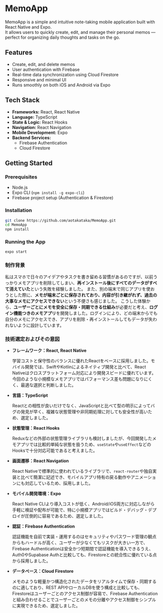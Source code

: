 # MemoApp

MemoApp is a simple and intuitive note-taking mobile application built with React Native and Expo.  
It allows users to quickly create, edit, and manage their personal memos — perfect for organizing daily thoughts and tasks on the go.

## Features

- Create, edit, and delete memos
- User authentication with Firebase
- Real-time data synchronization using Cloud Firestore
- Responsive and minimal UI
- Runs smoothly on both iOS and Android via Expo

## Tech Stack

- **Frameworks:** React, React Native  
- **Language:** TypeScript  
- **State & Logic:** React Hooks  
- **Navigation:** React Navigation  
- **Mobile Development:** Expo  
- **Backend Services:**  
  - Firebase Authentication  
  - Cloud Firestore

## Getting Started

### Prerequisites

- Node.js
- Expo CLI (`npm install -g expo-cli`)
- Firebase project setup (Authentication & Firestore)

### Installation

```bash
git clone https://github.com/aotakataka/MemoApp.git
cd MemoApp
npm install
```

### Running the App

```bash
expo start
```



### 制作背景
私はスマホで日々のアイデアやタスクを書き留める習慣があるのですが、以前うっかりメモアプリを削除してしまい、**再インストール後にすべてのデータがすべて消えていた**という失敗を経験しました。
また、別の端末で同じアプリを使おうとした際に、**メモが端末ごとに保存されており、内容が引き継がれず、過去の大事なメモにアクセスできない**という不便さも感じました。
こうした体験から、**ユーザーごとにメモを安全に保存・同期できる仕組み**が必要だと考え、**ログイン機能つきのメモアプリ**を開発しました。ログインにより、どの端末からでも自分のメモにアクセスでき、アプリを削除・再インストールしてもデータが失われないように設計しています。

### 技術選定およびその意図

- **フレームワーク：React, React Native**
  
  学習コストと保守性のバランスに優れたReactをベースに採用しました。モバイル開発では、SwiftやKotlinによるネイティブ開発と比べて、React Nativeはクロスプラットフォーム対応により開発スピードに優れています。今回のような小規模なメモアプリではパフォーマンス差も問題になりにくく、最適な選択と判断しました。
  
- **言語：TypeScript**

  Reactとの相性が良いだけでなく、JavaScriptと比べて型の明示によってバグの発見が早く、複雑な状態管理や非同期処理に対しても安全性が高いため、選定しました。

- **状態管理：React Hooks**

  Reduxなどの外部の状態管理ライブラリも検討しましたが、今回開発したメモアプリでは比較的単純な状態を扱うため、`useState`や`useEffect`などのHooksで十分対応可能であると考えました。
  
- **画面遷移：React Navigation**

  React Nativeで標準的に使われているライブラリで、`react-router`や独自実装と比べて簡潔に記述でき、モバイルアプリ特有の戻る動作やアニメーションにも対応しているため、採用しました。

- **モバイル開発環境：Expo**

  React Native CLIより導入コストが低く、Android/iOS両方に対応しながら手軽に検証や配布が可能で、特に小規模アプリではビルド・デバッグ・デプロイが圧倒的に容易であるため、選定しました。

- **認証：Firebase Authentication**

  認証機能を自前で実装・運用するのはセキュリティやパスワード管理の観点からもハードルが高く、ユーザーが少なくてもリスクが大きい一方で、Firebase Authenticationは安全かつ短期間で認証機能を導入できるうえ、Auth0やSupabase Authと比較しても、Firestoreとの統合性に優れている点から採用しました。

- **データベース：Cloud Firestore**

  メモのような軽量かつ構造化されたデータをリアルタイムで保存・同期するのに適しており、REST APIやローカルDBを使う構成と比較しても、Firestoreはユーザーごとのアクセス制御が容易で、Firebase Authenticationと組み合わせることでユーザーごとのメモの分離やアクセス制御をシンプルに実現できるため、選定しました。


